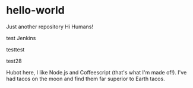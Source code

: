 # hello-world
Just another repository
Hi Humans!

test Jenkins

testtest

test28

Hubot here, I like Node.js and Coffeescript (that's what I'm made of!).
I've had tacos on the moon and find them far superior to Earth tacos.
